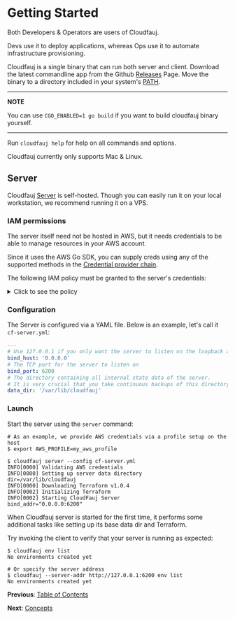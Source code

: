 # Getting Started
Both Developers & Operators are users of Cloudfauj.

Devs use it to deploy applications, whereas Ops use it to automate infrastructure provisioning.

Cloudfauj is a single binary that can run both server and client. Download the latest commandline app from the Github [Releases](https://github.com/cloudfauj/cloudfauj/releases) Page. Move the binary to a directory included in your system's [PATH](https://superuser.com/questions/284342/what-are-path-and-other-environment-variables-and-how-can-i-set-or-use-them).

---
**NOTE**

You can use `CGO_ENABLED=1 go build` if you want to build cloudfauj binary yourself.

---

Run `cloudfauj help` for help on all commands and options.

Cloudfauj currently only supports Mac & Linux.

## Server
Cloudfauj [Server](./concepts.md#architecture) is self-hosted. Though you can easily run it on your local workstation, we recommend running it on a VPS.

### IAM permissions
The server itself need not be hosted in AWS, but it needs credentials to be able to manage resources in your AWS account.

Since it uses the AWS Go SDK, you can supply creds using any of the supported methods in the [Credential provider chain](https://aws.github.io/aws-sdk-go-v2/docs/configuring-sdk/#specifying-credentials).

The following IAM policy must be granted to the server's credentials:

<details>
  <summary>Click to see the policy</summary>

  ```json
  {
      "Version": "2012-10-17",
      "Statement": [
          {
              "Sid": "CloudfaujServerPermissions",
              "Effect": "Allow",
              "Action": [
                  "ec2:*",
                  "elasticloadbalancing:*",
                  "iam:*",
                  "ecs:*",
                  "route53:*",
                  "acm:*"
              ],
              "Resource": ["*"]
          }
      ]
  }
  ```
</details>

### Configuration
The Server is configured via a YAML file. Below is an example, let's call it `cf-server.yml`:
```yaml
---
# Use 127.0.0.1 if you only want the server to listen on the loopback address
bind_host: '0.0.0.0'
# The TCP port for the server to listen on
bind_port: 6200
# The directory containing all internal state data of the server.
# It is very crucial that you take continuous backups of this directory.
data_dir: '/var/lib/cloudfauj'
```

### Launch
Start the server using the `server` command:

```
# As an example, we provide AWS credentials via a profile setup on the host
$ export AWS_PROFILE=my_aws_profile

$ cloudfauj server --config cf-server.yml
INFO[0000] Validating AWS credentials
INFO[0000] Setting up server data directory              dir=/var/lib/cloudfauj
INFO[0000] Downloading Terraform v1.0.4
INFO[0002] Initializing Terraform
INFO[0002] Starting CloudFauj Server                     bind_addr="0.0.0.0:6200"
```

When Cloudfauj server is started for the first time, it performs some additional tasks like setting up its base data dir and Terraform.

Try invoking the client to verify that your server is running as expected:
```
$ cloudfauj env list
No environments created yet

# Or specify the server address
$ cloudfauj --server-addr http://127.0.0.1:6200 env list
No environments created yet
```

**Previous**: [Table of Contents](../README.md#documentation)

**Next**: [Concepts](./concepts.md)
